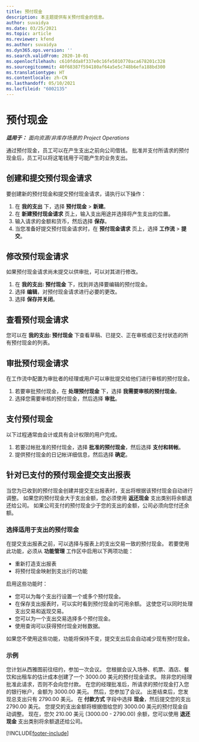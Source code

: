 ```yaml
---
title: 预付现金
description: 本主题提供有关预付现金的信息。
author: suvaidya
ms.date: 03/25/2021
ms.topic: article
ms.reviewer: kfend
ms.author: suvaidya
ms.dyn365.ops.version: ''
ms.search.validFrom: 2020-10-01
ms.openlocfilehash: c610fdda8f337e0c16fe5010770aca678201c328
ms.sourcegitcommit: 40f68387f594180af64a5e5c748b6efa188bd300
ms.translationtype: HT
ms.contentlocale: zh-CN
ms.lasthandoff: 05/10/2021
ms.locfileid: "6002135"
---
```

# <a name="cash-advance"></a>预付现金

_**适用于：** 面向资源/非库存场景的 Project Operations_

通过预付现金，员工可以在产生支出之前向公司借钱。 批准并支付所请求的预付现金后，员工可以将这笔钱用于可能产生的业务支出。 

## <a name="create-and-submit-a-cash-advance-request"></a>创建和提交预付现金请求
要创建新的预付现金和提交预付现金请求，请执行以下操作： 

1. 在 **我的支出** 下，选择 **预付现金** > **新建**。 
2. 在 **新建预付现金请求** 页上，输入支出用途并选择将产生支出的位置。
3. 输入请求的金额和货币，然后选择 **保存**。 
4. 当您准备好提交预付现金请求时，在 **预付现金请求** 页上，选择 **工作流** > **提交**。

## <a name="modify-a-cash-advance-request"></a>修改预付现金请求

如果预付现金请求尚未提交以供审批，可以对其进行修改。

1. 在 **我的支出: 预付现金** 下，找到并选择要编辑的预付现金。
2. 选择 **编辑**，对预付现金请求进行必要的更改。 
3. 选择 **保存并关闭**。


## <a name="view-cash-advance-requests"></a>查看预付现金请求
您可以在 **我的支出: 预付现金** 下查看草稿、已提交、正在审核或已支付状态的所有预付现金的列表。 

## <a name="approve-cash-advance-requests"></a>审批预付现金请求

在工作流中配置为审批者的经理或用户可以审批提交给他们进行审核的预付现金。 

1. 若要审批预付现金，在 **处理预付现金** 下，选择 **我需要审核的预付现金**。
2. 选择您需要审核的预付现金，然后选择 **审批**。  

## <a name="pay-cash-advances"></a>支付预付现金 
以下过程通常由会计或具有会计权限的用户完成。

1. 若要过帐批准的预付现金，选择 **批准的预付现金**，然后选择 **支付和转帐**。  
2. 提供预付现金的日记帐详细信息，然后选择 **确定**。 

## <a name="submit-an-expense-report-against-a-paid-cash-advance"></a>针对已支付的预付现金提交支出报表 

当您为已收到的预付现金创建并提交支出报表时，支出将根据该预付现金自动进行调整。 如果您的预付现金大于支出金额，您必须使用 **返还现金** 支出类别将余额退还给公司。 如果公司支付的预付现金少于您的支出的金额，公司必须向您付还余额。 

### <a name="select-cash-advances-that-apply-to-your-expenses"></a>选择适用于支出的预付现金
在提交支出报表之前，可以选择与报表上的支出交易一致的预付现金。 若要使用此功能，必须从 **功能管理** 工作区中启用以下两项功能：

  - 重新打造支出报表
  - 将预付现金映射到支出行的功能
 
 启用这些功能时：
 
  - 您可以为每个支出行设置一个或多个预付现金。
  - 在保存支出报表时，可以实时看到预付现金的可用余额。 这使您可以同时处理支出交易和返现交易。
  - 您可以为一个支出交易选择多个预付现金。
  - 使用查询可以获得预付现金对帐数据。 
 
如果您不使用这些功能，功能将保持不变，提交支出后会自动减少现有预付现金。

### <a name="example"></a>示例 
您计划从西雅图前往纽约，参加一次会议。 您根据会议入场券、机票、酒店、餐饮和出租车的估计成本创建了一个 3000.00 美元的预付现金请求。 除非您的经理批准此请求，否则不会向您付款。 在您的经理批准后，所请求的预付现金打入您的银行帐户，金额为 3000.00 美元。 然后，您参加了会议。 出差结束后，您发现总支出只有 2790.00 美元。 在 **付款方式** 字段中选择 **现金**，然后提交您的支出 2790.00 美元。 您提交的支出金额将根据借给您的 3000.00 美元的预付现金自动调整。 现在，您欠 210.00 美元 (3000.00 - 2790.00) 余额，您可以使用 **退还现金** 支出类别将余额退还给公司。



[!INCLUDE[footer-include](../includes/footer-banner.md)]
